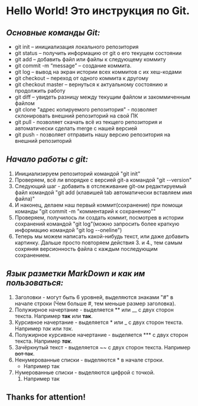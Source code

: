 # Hello World! Это инструкция по Git.

## *Основные команды Git:*

* git init – инициализация локального репозитория
* git status – получить информацию от git о его текущем состоянии
* git add – добавить файл или файлы к следующему коммиту
* git commit -m “message” – создание коммита.
* git log – вывод на экран истории всех коммитов с их хеш-кодами
* git checkout – переход от одного коммита к другому
* git checkout master – вернуться к актуальному состоянию и продолжить работу
* git diff – увидеть разницу между текущим файлом и закоммиченным файлом
* git clone "адрес копируемого репозитория" - позволяет склонировать внешний репозиторий на свой ПК
* git pull - позволяет скачать всё из текщего репозитория и автоматически сделать merge с нашей версией
* git push - позволяет отправить нашу версию репозитория на внешний репозиторий

## *Начало работы с git:*
1. Инициализируем репозиторий командой "git init"
2. Проверяем, всё ли впорядке с версией git-а командой "git --version"
3. Следующий шаг - добавить в отслеживание git-ом редактируемый файл командой "git add (клавишей tab автоматически вставляем имя файла)"
4. И наконец, делаем наш первый коммит(сохранение) при помощи команды "git commit -m "комментарий к сохранению""
5. Проверяем, получилось ли создать коммит, посмотрев в истории сохранений командой "git log"(можно запросить более краткую информацию командой "git log --oneline")
6. Теперь мы можем написать какой-нибудь текст, или даже добавить картинку. Дальше просто повторяем действия 3. и 4., тем самым сохряняя версионность файла с каждым последующим сохранением.

## *Язык разметки MarkDown и как им пользоваться:*

1. Заголовки - могут быть 6 уровней, выделяются знаками "#" в начале строки (Чем больше #, тем меньше размер заголовка).
2. Полужирное начертание - выделяется ** или __ с двух сторон текста. Например **так** или __так__.
3. Курсивное начертание - выделяется * или _ с двух сторон текста. Например *так* или _так_.
4. Полужирное курсивное начертание - выделяется *** с двух сторон текста. Например ***так***.
5. Зачёркнутый текст - выделяется ~~ с двух сторон текста. Например ~~вот так~~.
6. Ненумерованные списки - выделяются * в начале строки.
   * Например так
7. Нумерованные списки - выделяются цифрой с точкой. 
   1. Например так

## Thanks for attention!